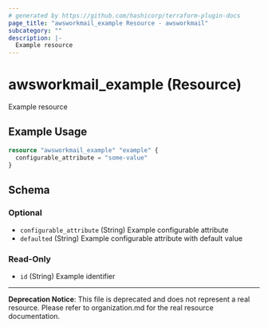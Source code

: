 ```yaml
---
# generated by https://github.com/hashicorp/terraform-plugin-docs
page_title: "awsworkmail_example Resource - awsworkmail"
subcategory: ""
description: |-
  Example resource
---
```


# awsworkmail_example (Resource)

Example resource

## Example Usage

```terraform
resource "awsworkmail_example" "example" {
  configurable_attribute = "some-value"
}
```

<!-- schema generated by tfplugindocs -->
## Schema

### Optional

- `configurable_attribute` (String) Example configurable attribute
- `defaulted` (String) Example configurable attribute with default value

### Read-Only

- `id` (String) Example identifier

---

**Deprecation Notice**: This file is deprecated and does not represent a real resource. Please refer to organization.md for the real resource documentation.
